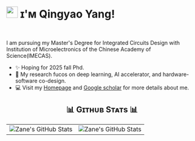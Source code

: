 <!--Header Name-->
# <img src="https://emojis.slackmojis.com/emojis/images/1531849430/4246/blob-sunglasses.gif?1531849430" width="30"/> ɪ'ᴍ Qingyao Yang! 

<br /> 

<!--Start Intro-->               
<p align="left">I am pursuing my Master's Degree for Integrated Circuits Design with Institution of Microelectronics of the Chinese Academy of Science(IMECAS). </p>

- ✨ Hoping for 2025 fall Phd.
- 🌱 My research fucos on deep learning, AI accelerator, and hardware-software co-design.
- 💻 Visit my [Homepage](https://nicyyyy.github.io/) and [Google scholar](https://scholar.google.com/citations?user=eUAofcwAAAAJ&hl=zh-CN) for more details about me.
<!--End Intro-->


<h2 align="center">📊 Gɪᴛʜᴜʙ Sᴛᴀᴛs 📊</h2>
<table align="center" width="100%" height="100%" >
    <tr>
        <td><img style="border: none;" src="https://github-profile-summary-cards.vercel.app/api/cards/stats?username=nicyyyy&theme=graywhite" alt="Zane's GitHub Stats"/></td>
        <td><img style="border: none;" src="https://github-profile-summary-cards.vercel.app/api/cards/productive-time?username=nicyyyy&theme=graywhite&utcOffset=10" alt="Zane's GitHub Stats"/>
    </tr>
 </table>

 <table align="center" width="100%" height="100%" >
    <tr>
         <td><img style="border: none;" src="https://github-profile-summary-cards.vercel.app/api/cards/repos-per-language?username=nicyyyy&theme=graywhite" alt="Zane's GitHub Stats"/></td>
        <td><img style="border: none;" src="https://github-profile-summary-cards.vercel.app/api/cards/most-commit-language?username=nicyyyy&theme=graywhite" alt="Zane's GitHub Stats"/></td>
    </tr>
 </table>





















<!---
# Publications

[1] **Q. Yang**, X. Wang, D. Wang, B. Yu, Y. Zhou and S. Qiao, "Compressive Hyperspectral Target Detection With Restricted Distribution Property," in IEEE Transactions on Geoscience and Remote Sensing, vol. 62, pp. 1-15, 2024, Art no. 5517815. **(Q1; IF 7.5)**

[2] J. Shao, **Q. Yang**, C. Luo, R. Li, Y. Zhou and F. Zhang, "Vessel Detection From Nighttime Remote Sensing Imagery Based on Deep Learning," in IEEE Journal of Selected Topics in Applied Earth Observations and Remote Sensing, vol. 14, pp. 12536-12544, 2021. **(Q1; IF 4.7; Cited by 28)**
--->
# 
<!---
nicyyyy/nicyyyy is a ✨ special ✨ repository because its `README.md` (this file) appears on your GitHub profile.
You can click the Preview link to take a look at your changes.
--->
